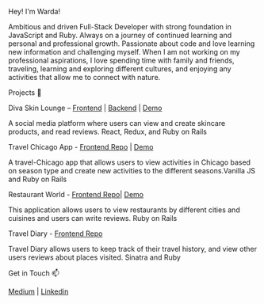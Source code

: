 Hey! I'm Warda! 

Ambitious and driven Full-Stack Developer with strong foundation in JavaScript and Ruby. Always on a journey of continued learning and personal and professional growth. Passionate about code and love learning new information and challenging myself. When I am not working on my professional aspirations, I love spending time with family and friends, traveling, learning and exploring different cultures, and enjoying any activities that allow me to connect with nature.

Projects 🎨

Diva Skin Lounge – <a href="https://github.com/wayaz107/react-project-frontend">Frontend</a> | <a href="https://github.com/wayaz107/react-project-backend">Backend</a> | <a href= "https://www.youtube.com/watch?v=HZNxsQv5-gY"> Demo </a>

A social media platform where users can view and create skincare products, and read reviews. React, Redux, and Ruby on Rails

Travel Chicago App - <a href="https://github.com/wayaz107/Javascript-frontend-project">Frontend Repo</a> | <a href= "https://www.youtube.com/watch?v=SrBeU-EC7cw"> Demo </a>

A travel-Chicago app that allows users to view activities in Chicago based on season type and create new activities to the different seasons.Vanilla JS and Ruby on Rails

Restaurant World - <a href="https://github.com/wayaz107/rails_portfolio_project">Frontend Repo</a>| <a href= "https://www.youtube.com/watch?v=De7lwOUazmk"> Demo </a>

This application allows users to view restaurants by different cities and cuisines and users can write reviews. Ruby on Rails


Travel Diary -  <a href="https://github.com/wayaz107/sinatra_project">Frontend Repo</a>

Travel Diary allows users to keep track of their travel history, and view other users reviews about places visited. Sinatra and Ruby


Get in Touch 📫

<a href="https://wayaz107.medium.com/">Medium</a> |
<a href="https://www.linkedin.com/in/warda-ayaz/">Linkedin</a>
